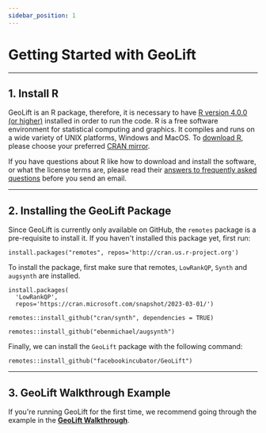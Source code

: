 ```yaml
---
sidebar_position: 1
---
```


# Getting Started with GeoLift

---

## 1. Install R

GeoLift is an R package, therefore, it is necessary to have [R version 4.0.0 (or higher)](https://www.r-project.org/) installed in order to run the code. R is a free software environment for statistical computing and graphics. It compiles and runs on a wide variety of UNIX platforms, Windows and MacOS. To [download R](https://cran.r-project.org/mirrors.html), please choose your preferred [CRAN mirror](https://cran.r-project.org/mirrors.html).

If you have questions about R like how to download and install the software, or what the license terms are, please read their [answers to frequently asked questions](https://cran.r-project.org/faqs.html) before you send an email.

---

## 2. Installing the GeoLift Package

Since GeoLift is currently only available on GitHub, the `remotes` package is a pre-requisite to install it. If you haven't installed this package yet, first run:

```
install.packages("remotes", repos='http://cran.us.r-project.org')
```

To install the package, first make sure that remotes, `LowRankQP`, `Synth` and `augsynth` are installed.

```
install.packages(
  'LowRankQP',
  repos='https://cran.microsoft.com/snapshot/2023-03-01/')

remotes::install_github("cran/synth", dependencies = TRUE)

remotes::install_github("ebenmichael/augsynth")
```

Finally, we can install the `GeoLift` package with the following command:

```
remotes::install_github("facebookincubator/GeoLift")
```

---

## 3. GeoLift Walkthrough Example

If you're running GeoLift for the first time, we recommend going through the example in the **[GeoLift Walkthrough](./Walkthrough.md)**.
